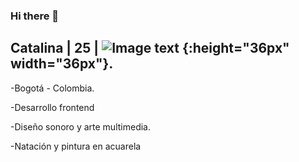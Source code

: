 ### Hi there 👋

## Catalina | 25 |  ![Image text](https://github.com/catalinaquinteror/catalinaquinteror/blob/main/gatinho-gato.gif) {:height="36px" width="36px"}.

-Bogotá - Colombia.

-Desarrollo frontend

-Diseño sonoro y arte multimedia.

-Natación y pintura en acuarela


<!--
**catds/catds** is a ✨ _special_ ✨ repository because its `README.md` (this file) appears on your GitHub profile.

Here are some ideas to get you started:

- 🌱 I’m currently learning frontend development in Laboratoria
- 
-->
